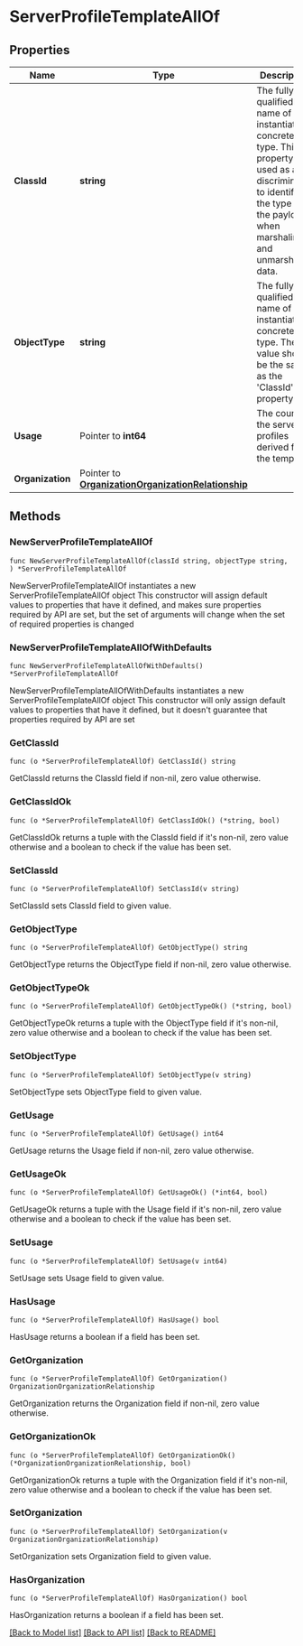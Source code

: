 # ServerProfileTemplateAllOf

## Properties

Name | Type | Description | Notes
------------ | ------------- | ------------- | -------------
**ClassId** | **string** | The fully-qualified name of the instantiated, concrete type. This property is used as a discriminator to identify the type of the payload when marshaling and unmarshaling data. | [default to "server.ProfileTemplate"]
**ObjectType** | **string** | The fully-qualified name of the instantiated, concrete type. The value should be the same as the &#39;ClassId&#39; property. | [default to "server.ProfileTemplate"]
**Usage** | Pointer to **int64** | The count of the server profiles derived from the template. | [optional] [readonly] [default to 0]
**Organization** | Pointer to [**OrganizationOrganizationRelationship**](organization.Organization.Relationship.md) |  | [optional] 

## Methods

### NewServerProfileTemplateAllOf

`func NewServerProfileTemplateAllOf(classId string, objectType string, ) *ServerProfileTemplateAllOf`

NewServerProfileTemplateAllOf instantiates a new ServerProfileTemplateAllOf object
This constructor will assign default values to properties that have it defined,
and makes sure properties required by API are set, but the set of arguments
will change when the set of required properties is changed

### NewServerProfileTemplateAllOfWithDefaults

`func NewServerProfileTemplateAllOfWithDefaults() *ServerProfileTemplateAllOf`

NewServerProfileTemplateAllOfWithDefaults instantiates a new ServerProfileTemplateAllOf object
This constructor will only assign default values to properties that have it defined,
but it doesn't guarantee that properties required by API are set

### GetClassId

`func (o *ServerProfileTemplateAllOf) GetClassId() string`

GetClassId returns the ClassId field if non-nil, zero value otherwise.

### GetClassIdOk

`func (o *ServerProfileTemplateAllOf) GetClassIdOk() (*string, bool)`

GetClassIdOk returns a tuple with the ClassId field if it's non-nil, zero value otherwise
and a boolean to check if the value has been set.

### SetClassId

`func (o *ServerProfileTemplateAllOf) SetClassId(v string)`

SetClassId sets ClassId field to given value.


### GetObjectType

`func (o *ServerProfileTemplateAllOf) GetObjectType() string`

GetObjectType returns the ObjectType field if non-nil, zero value otherwise.

### GetObjectTypeOk

`func (o *ServerProfileTemplateAllOf) GetObjectTypeOk() (*string, bool)`

GetObjectTypeOk returns a tuple with the ObjectType field if it's non-nil, zero value otherwise
and a boolean to check if the value has been set.

### SetObjectType

`func (o *ServerProfileTemplateAllOf) SetObjectType(v string)`

SetObjectType sets ObjectType field to given value.


### GetUsage

`func (o *ServerProfileTemplateAllOf) GetUsage() int64`

GetUsage returns the Usage field if non-nil, zero value otherwise.

### GetUsageOk

`func (o *ServerProfileTemplateAllOf) GetUsageOk() (*int64, bool)`

GetUsageOk returns a tuple with the Usage field if it's non-nil, zero value otherwise
and a boolean to check if the value has been set.

### SetUsage

`func (o *ServerProfileTemplateAllOf) SetUsage(v int64)`

SetUsage sets Usage field to given value.

### HasUsage

`func (o *ServerProfileTemplateAllOf) HasUsage() bool`

HasUsage returns a boolean if a field has been set.

### GetOrganization

`func (o *ServerProfileTemplateAllOf) GetOrganization() OrganizationOrganizationRelationship`

GetOrganization returns the Organization field if non-nil, zero value otherwise.

### GetOrganizationOk

`func (o *ServerProfileTemplateAllOf) GetOrganizationOk() (*OrganizationOrganizationRelationship, bool)`

GetOrganizationOk returns a tuple with the Organization field if it's non-nil, zero value otherwise
and a boolean to check if the value has been set.

### SetOrganization

`func (o *ServerProfileTemplateAllOf) SetOrganization(v OrganizationOrganizationRelationship)`

SetOrganization sets Organization field to given value.

### HasOrganization

`func (o *ServerProfileTemplateAllOf) HasOrganization() bool`

HasOrganization returns a boolean if a field has been set.


[[Back to Model list]](../README.md#documentation-for-models) [[Back to API list]](../README.md#documentation-for-api-endpoints) [[Back to README]](../README.md)


